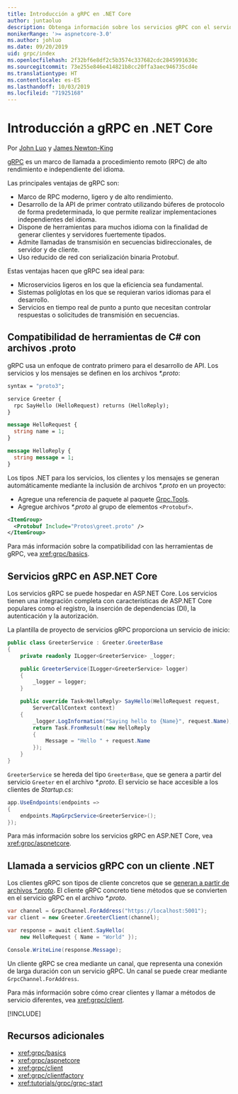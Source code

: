 ```yaml
---
title: Introducción a gRPC en .NET Core
author: juntaoluo
description: Obtenga información sobre los servicios gRPC con el servidor de Kestrel y la pila de ASP.NET Core.
monikerRange: '>= aspnetcore-3.0'
ms.author: johluo
ms.date: 09/20/2019
uid: grpc/index
ms.openlocfilehash: 2f32bf6e8df2c5b3574c337682cdc2845991630c
ms.sourcegitcommit: 73e255e846e414821b8cc20ffa3aec946735cd4e
ms.translationtype: HT
ms.contentlocale: es-ES
ms.lasthandoff: 10/03/2019
ms.locfileid: "71925168"
---
```

# <a name="introduction-to-grpc-on-net-core"></a>Introducción a gRPC en .NET Core

Por [John Luo](https://github.com/juntaoluo) y [James Newton-King](https://twitter.com/jamesnk)

[gRPC](https://grpc.io/docs/guides/) es un marco de llamada a procedimiento remoto (RPC) de alto rendimiento e independiente del idioma.

Las principales ventajas de gRPC son:
* Marco de RPC moderno, ligero y de alto rendimiento.
* Desarrollo de la API de primer contrato utilizando búferes de protocolo de forma predeterminada, lo que permite realizar implementaciones independientes del idioma.
* Dispone de herramientas para muchos idioma con la finalidad de generar clientes y servidores fuertemente tipados.
* Admite llamadas de transmisión en secuencias bidireccionales, de servidor y de cliente.
* Uso reducido de red con serialización binaria Protobuf.

Estas ventajas hacen que gRPC sea ideal para:
* Microservicios ligeros en los que la eficiencia sea fundamental.
* Sistemas políglotas en los que se requieran varios idiomas para el desarrollo.
* Servicios en tiempo real de punto a punto que necesitan controlar respuestas o solicitudes de transmisión en secuencias.

## <a name="c-tooling-support-for-proto-files"></a>Compatibilidad de herramientas de C# con archivos .proto

gRPC usa un enfoque de contrato primero para el desarrollo de API. Los servicios y los mensajes se definen en los archivos *\*.proto*:

```protobuf
syntax = "proto3";

service Greeter {
  rpc SayHello (HelloRequest) returns (HelloReply);
}

message HelloRequest {
  string name = 1;
}

message HelloReply {
  string message = 1;
}
```

Los tipos .NET para los servicios, los clientes y los mensajes se generan automáticamente mediante la inclusión de archivos *\*.proto* en un proyecto:

* Agregue una referencia de paquete al paquete [Grpc.Tools](https://www.nuget.org/packages/Grpc.Tools/).
* Agregue archivos *\*.proto* al grupo de elementos `<Protobuf>`.

```xml
<ItemGroup>
  <Protobuf Include="Protos\greet.proto" />
</ItemGroup>
```

Para más información sobre la compatibilidad con las herramientas de gRPC, vea <xref:grpc/basics>.

## <a name="grpc-services-on-aspnet-core"></a>Servicios gRPC en ASP.NET Core

Los servicios gRPC se puede hospedar en ASP.NET Core. Los servicios tienen una integración completa con características de ASP.NET Core populares como el registro, la inserción de dependencias (DI), la autenticación y la autorización.

La plantilla de proyecto de servicios gRPC proporciona un servicio de inicio:

```csharp
public class GreeterService : Greeter.GreeterBase
{
    private readonly ILogger<GreeterService> _logger;

    public GreeterService(ILogger<GreeterService> logger)
    {
        _logger = logger;
    }

    public override Task<HelloReply> SayHello(HelloRequest request,
        ServerCallContext context)
    {
        _logger.LogInformation("Saying hello to {Name}", request.Name);
        return Task.FromResult(new HelloReply 
        {
            Message = "Hello " + request.Name
        });
    }
}
```

`GreeterService` se hereda del tipo `GreeterBase`, que se genera a partir del servicio `Greeter` en el archivo *\*.proto*. El servicio se hace accesible a los clientes de *Startup.cs*:

```csharp
app.UseEndpoints(endpoints =>
{
    endpoints.MapGrpcService<GreeterService>();
});
```

Para más información sobre los servicios gRPC en ASP.NET Core, vea <xref:grpc/aspnetcore>.

## <a name="call-grpc-services-with-a-net-client"></a>Llamada a servicios gRPC con un cliente .NET

Los clientes gRPC son tipos de cliente concretos que se [generan a partir de archivos *\*.proto*](xref:grpc/basics#generated-c-assets). El cliente gRPC concreto tiene métodos que se convierten en el servicio gRPC en el archivo *\*.proto*.

```csharp
var channel = GrpcChannel.ForAddress("https://localhost:5001");
var client = new Greeter.GreeterClient(channel);

var response = await client.SayHello(
    new HelloRequest { Name = "World" });

Console.WriteLine(response.Message);
```

Un cliente gRPC se crea mediante un canal, que representa una conexión de larga duración con un servicio gRPC. Un canal se puede crear mediante `GrpcChannel.ForAddress`.

Para más información sobre cómo crear clientes y llamar a métodos de servicio diferentes, vea <xref:grpc/client>.

[!INCLUDE[](~/includes/gRPCazure.md)]

## <a name="additional-resources"></a>Recursos adicionales

* <xref:grpc/basics>
* <xref:grpc/aspnetcore>
* <xref:grpc/client>
* <xref:grpc/clientfactory>
* <xref:tutorials/grpc/grpc-start>

